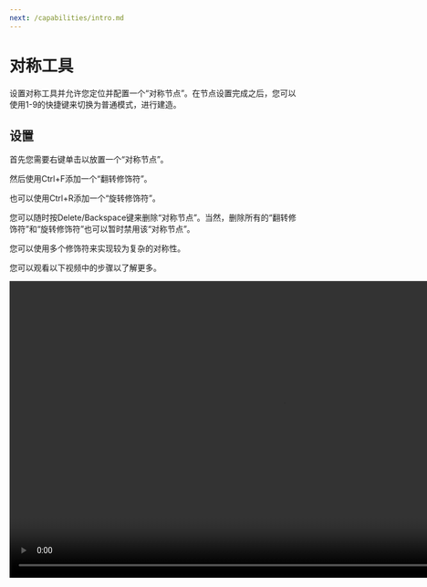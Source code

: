 ```yaml
---
next: /capabilities/intro.md
---
```


# 对称工具

设置对称工具并允许您定位并配置一个“对称节点”。在节点设置完成之后，您可以使用1-9的快捷键来切换为普通模式，进行建造。

## 设置

首先您需要右键单击以放置一个“对称节点”。

然后使用Ctrl+F添加一个“翻转修饰符”。

也可以使用Ctrl+R添加一个“旋转修饰符”。

您可以随时按Delete/Backspace键来删除“对称节点”。当然，删除所有的“翻转修饰符”和“旋转修饰符”也可以暂时禁用该“对称节点”。

您可以使用多个修饰符来实现较为复杂的对称性。

您可以观看以下视频中的步骤以了解更多。

<video width="960" height="520" controls autoplay loop>
    <source src="/images/SymmetryTool.mp4" type="video/mp4">
</video>

